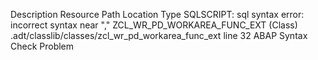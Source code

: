 Description	Resource	Path	Location	Type
SQLSCRIPT: sql syntax error: incorrect syntax near ","	ZCL_WR_PD_WORKAREA_FUNC_EXT (Class)	.adt/classlib/classes/zcl_wr_pd_workarea_func_ext	line 32	ABAP Syntax Check Problem

